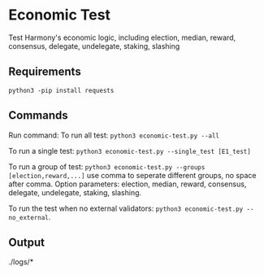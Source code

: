 # Economic Test
Test Harmony's economic logic, including election, median, reward, consensus, delegate, undelegate, staking, slashing

## Requirements
`python3 -pip install requests`

## Commands
Run command: 
To run all test: `python3 economic-test.py --all`

To run a single test: `python3 economic-test.py --single_test [E1_test]`

To run a group of test: `python3 economic-test.py --groups [election,reward,...]` use comma to seperate different groups, no space after comma. Option parameters: election, median, reward, consensus, delegate, undelegate, staking, slashing.

To run the test when no external validators: `python3 economic-test.py --no_external`.

## Output
./logs/* 
